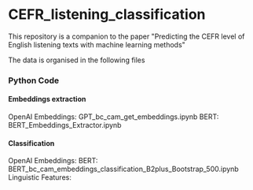 # CEFR_listening_classification
This repository is a companion to the paper "Predicting the CEFR level of English listening texts with machine learning methods"

The data is organised in the following files

### Python Code

#### Embeddings extraction
OpenAI Embeddings: GPT_bc_cam_get_embeddings.ipynb
BERT: BERT_Embeddings_Extractor.ipynb

#### Classification
OpenAI Embeddings:
BERT: BERT_bc_cam_embeddings_classification_B2plus_Bootstrap_500.ipynb
Linguistic Features: 
